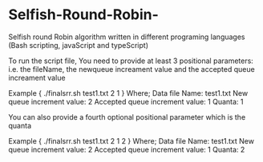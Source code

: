 # Selfish-Round-Robin-
Selfish round Robin algorithm written in different programing languages (Bash scripting, javaScript and typeScript)

To run the script file, You need to provide at least 3 positional parameters:
i.e. the fileName, the newqueue increament value and the accepted queue increament value

Example { ./finalsrr.sh test1.txt 2 1 }
Where;
Data file Name: test1.txt
New queue increment value: 2
Accepted queue increment value: 1
Quanta: 1 

You can also provide a fourth optional positional parameter which is the quanta 

Example { ./finalsrr.sh test1.txt 2 1 2 }
Where;
Data file Name: test1.txt
New queue increment value: 2
Accepted queue increment value: 1
Quanta: 2



